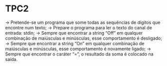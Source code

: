 # TPC2
-> Pretende-se um programa que some todas as sequências de dígitos que encontre num texto;
-> Prepare o programa para ler o texto do canal de entrada: stdin;
-> Sempre que encontrar a string “Off” em qualquer combinação de maiúsculas e minúsculas, esse comportamento é desligado;
-> Sempre que encontrar a string “On” em qualquer combinação de maiúsculas e minúsculas, esse comportamento é novamente ligado;
-> Sempre que encontrar o caráter “=”, o resultado da soma é colocado na saída.